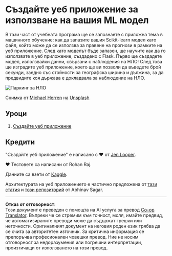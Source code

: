 <!--
CO_OP_TRANSLATOR_METADATA:
{
  "original_hash": "9836ff53cfef716ddfd70e06c5f43436",
  "translation_date": "2025-09-05T00:36:12+00:00",
  "source_file": "3-Web-App/README.md",
  "language_code": "bg"
}
-->
# Създайте уеб приложение за използване на вашия ML модел

В тази част от учебната програма ще се запознаете с приложна тема в машинното обучение: как да запазите вашия Scikit-learn модел като файл, който може да се използва за правене на прогнози в рамките на уеб приложение. След като моделът бъде запазен, ще научите как да го използвате в уеб приложение, създадено с Flask. Първо ще създадете модел, използвайки данни, свързани с наблюдения на НЛО! След това ще изградите уеб приложение, което ще ви позволи да въведете брой секунди, заедно със стойности за географска ширина и дължина, за да предвидите коя държава е докладвала за наблюдение на НЛО.

![Паркинг за НЛО](../../../3-Web-App/images/ufo.jpg)

Снимка от <a href="https://unsplash.com/@mdherren?utm_source=unsplash&utm_medium=referral&utm_content=creditCopyText">Michael Herren</a> на <a href="https://unsplash.com/s/photos/ufo?utm_source=unsplash&utm_medium=referral&utm_content=creditCopyText">Unsplash</a>

## Уроци

1. [Създайте уеб приложение](1-Web-App/README.md)

## Кредити

"Създайте уеб приложение" е написано с ♥️ от [Jen Looper](https://twitter.com/jenlooper).

♥️ Тестовете са написани от Rohan Raj.

Данните са взети от [Kaggle](https://www.kaggle.com/NUFORC/ufo-sightings).

Архитектурата на уеб приложението е частично предложена от [тази статия](https://towardsdatascience.com/how-to-easily-deploy-machine-learning-models-using-flask-b95af8fe34d4) и [този репозиторий](https://github.com/abhinavsagar/machine-learning-deployment) от Abhinav Sagar.

---

**Отказ от отговорност**:  
Този документ е преведен с помощта на AI услуга за превод [Co-op Translator](https://github.com/Azure/co-op-translator). Въпреки че се стремим към точност, моля, имайте предвид, че автоматизираните преводи може да съдържат грешки или неточности. Оригиналният документ на неговия роден език трябва да се счита за авторитетен източник. За критична информация се препоръчва професионален човешки превод. Ние не носим отговорност за недоразумения или погрешни интерпретации, произтичащи от използването на този превод.